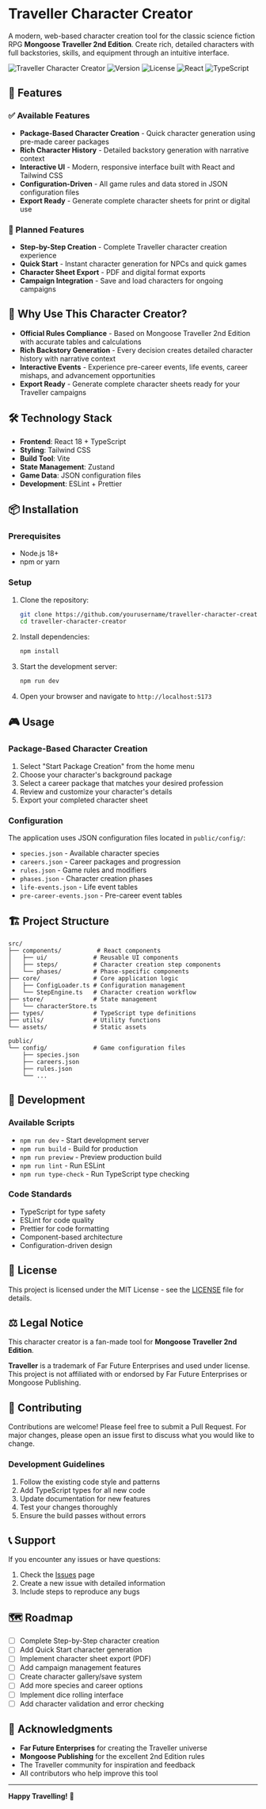 # Traveller Character Creator

A modern, web-based character creation tool for the classic science fiction RPG **Mongoose Traveller 2nd Edition**. Create rich, detailed characters with full backstories, skills, and equipment through an intuitive interface.

![Traveller Character Creator](https://img.shields.io/badge/Traveller-Character%20Creator-blue)
![Version](https://img.shields.io/badge/version-0.0.0-green)
![License](https://img.shields.io/badge/license-MIT-blue)
![React](https://img.shields.io/badge/React-18.x-blue)
![TypeScript](https://img.shields.io/badge/TypeScript-5.x-blue)

## 🚀 Features

### ✅ Available Features
- **Package-Based Character Creation** - Quick character generation using pre-made career packages
- **Rich Character History** - Detailed backstory generation with narrative context
- **Interactive UI** - Modern, responsive interface built with React and Tailwind CSS
- **Configuration-Driven** - All game rules and data stored in JSON configuration files
- **Export Ready** - Generate complete character sheets for print or digital use

### 🚧 Planned Features
- **Step-by-Step Creation** - Complete Traveller character creation experience
- **Quick Start** - Instant character generation for NPCs and quick games
- **Character Sheet Export** - PDF and digital format exports
- **Campaign Integration** - Save and load characters for ongoing campaigns

## 🎯 Why Use This Character Creator?

- **Official Rules Compliance** - Based on Mongoose Traveller 2nd Edition with accurate tables and calculations
- **Rich Backstory Generation** - Every decision creates detailed character history with narrative context
- **Interactive Events** - Experience pre-career events, life events, career mishaps, and advancement opportunities
- **Export Ready** - Generate complete character sheets ready for your Traveller campaigns

## 🛠️ Technology Stack

- **Frontend**: React 18 + TypeScript
- **Styling**: Tailwind CSS
- **Build Tool**: Vite
- **State Management**: Zustand
- **Game Data**: JSON configuration files
- **Development**: ESLint + Prettier

## 📦 Installation

### Prerequisites
- Node.js 18+ 
- npm or yarn

### Setup
1. Clone the repository:
   ```bash
   git clone https://github.com/yourusername/traveller-character-creator.git
   cd traveller-character-creator
   ```

2. Install dependencies:
   ```bash
   npm install
   ```

3. Start the development server:
   ```bash
   npm run dev
   ```

4. Open your browser and navigate to `http://localhost:5173`

## 🎮 Usage

### Package-Based Character Creation
1. Select "Start Package Creation" from the home menu
2. Choose your character's background package
3. Select a career package that matches your desired profession
4. Review and customize your character's details
5. Export your completed character sheet

### Configuration
The application uses JSON configuration files located in `public/config/`:
- `species.json` - Available character species
- `careers.json` - Career packages and progression
- `rules.json` - Game rules and modifiers
- `phases.json` - Character creation phases
- `life-events.json` - Life event tables
- `pre-career-events.json` - Pre-career event tables

## 🏗️ Project Structure

```
src/
├── components/          # React components
│   ├── ui/             # Reusable UI components
│   ├── steps/          # Character creation step components
│   └── phases/         # Phase-specific components
├── core/               # Core application logic
│   ├── ConfigLoader.ts # Configuration management
│   └── StepEngine.ts   # Character creation workflow
├── store/              # State management
│   └── characterStore.ts
├── types/              # TypeScript type definitions
├── utils/              # Utility functions
└── assets/             # Static assets

public/
└── config/             # Game configuration files
    ├── species.json
    ├── careers.json
    ├── rules.json
    └── ...
```

## 🧪 Development

### Available Scripts
- `npm run dev` - Start development server
- `npm run build` - Build for production
- `npm run preview` - Preview production build
- `npm run lint` - Run ESLint
- `npm run type-check` - Run TypeScript type checking

### Code Standards
- TypeScript for type safety
- ESLint for code quality
- Prettier for code formatting
- Component-based architecture
- Configuration-driven design

## 📄 License

This project is licensed under the MIT License - see the [LICENSE](LICENSE) file for details.

## ⚖️ Legal Notice

This character creator is a fan-made tool for **Mongoose Traveller 2nd Edition**. 

**Traveller** is a trademark of Far Future Enterprises and used under license. This project is not affiliated with or endorsed by Far Future Enterprises or Mongoose Publishing.

## 🤝 Contributing

Contributions are welcome! Please feel free to submit a Pull Request. For major changes, please open an issue first to discuss what you would like to change.

### Development Guidelines
1. Follow the existing code style and patterns
2. Add TypeScript types for all new code
3. Update documentation for new features
4. Test your changes thoroughly
5. Ensure the build passes without errors

## 📞 Support

If you encounter any issues or have questions:
1. Check the [Issues](https://github.com/yourusername/traveller-character-creator/issues) page
2. Create a new issue with detailed information
3. Include steps to reproduce any bugs

## 🗺️ Roadmap

- [ ] Complete Step-by-Step character creation
- [ ] Add Quick Start character generation
- [ ] Implement character sheet export (PDF)
- [ ] Add campaign management features
- [ ] Create character gallery/save system
- [ ] Add more species and career options
- [ ] Implement dice rolling interface
- [ ] Add character validation and error checking

## 🙏 Acknowledgments

- **Far Future Enterprises** for creating the Traveller universe
- **Mongoose Publishing** for the excellent 2nd Edition rules
- The Traveller community for inspiration and feedback
- All contributors who help improve this tool

---

**Happy Travelling!** 🌌